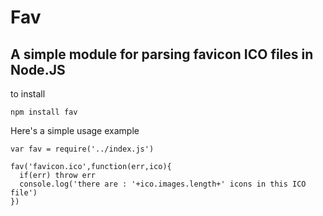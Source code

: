 # Fav
## A simple module for parsing favicon ICO files in Node.JS

to install

    npm install fav

Here's a simple usage example

    var fav = require('../index.js')

    fav('favicon.ico',function(err,ico){
      if(err) throw err
      console.log('there are : '+ico.images.length+' icons in this ICO file')
    })